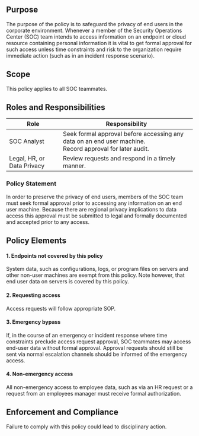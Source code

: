 ## Purpose

The purpose of the policy is to safeguard the privacy of end users in the corporate environment. Whenever a member of the Security Operations Center (SOC) team intends to access information on an endpoint or cloud resource containing personal information it is vital to get formal approval for such access unless time constraints and risk to the organization require immediate action (such as in an incident response scenario).

## Scope

This policy applies to all SOC teammates.

## Roles and Responsibilities

| Role                       | Responsibility                                                                                             |
| -------------------------- | ---------------------------------------------------------------------------------------------------------- |
| SOC Analyst                | Seek formal approval before accessing any data on an end user machine.<br>Record approval for later audit. |
| Legal, HR, or Data Privacy | Review requests and respond in a timely manner.                                                            |
### Policy Statement

In order to preserve the privacy of end users, members of the SOC team must seek formal approval prior to accessing any information on an end user machine. Because there are regional privacy implications to data access this approval must be submitted to legal and formally documented and accepted prior to any access.

## Policy Elements

#### **1. Endpoints not covered by this policy**

System data, such as configurations, logs, or program files on servers and other non-user machines are exempt from this policy. Note however, that end user data on servers is covered by this policy.

#### **2. Requesting access**

Access requests will follow appropriate SOP.

#### **3. Emergency bypass**

If, in the course of an emergency or incident response where time constraints preclude access request approval, SOC teammates may access end-user data without formal approval. Approval requests should still be sent via normal escalation channels should be informed of the emergency access.

#### **4. Non-emergency access**

All non-emergency access to employee data, such as via an HR request or a request from an employees manager must receive formal authorization.

## Enforcement and Compliance

Failure to comply with this policy could lead to disciplinary action.
